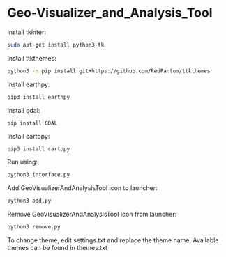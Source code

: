 # Geo-Visualizer_and_Analysis_Tool
Install tkinter:
```bash
sudo apt-get install python3-tk
```

Install ttkthemes:
```bash
python3 -m pip install git+https://github.com/RedFantom/ttkthemes
```
Install earthpy:
```bash
pip3 install earthpy
```
Install gdal:
```
pip install GDAL
```
Install cartopy:
```bash
pip3 install cartopy
```

Run using:
```bash
python3 interface.py
```
Add GeoVisualizerAndAnalysisTool icon to launcher:
```bash
python3 add.py
```
Remove GeoVisualizerAndAnalysisTool icon from launcher:
```bash
python3 remove.py
```


To change theme, edit settings.txt and replace the theme name. Available themes can be found in themes.txt
